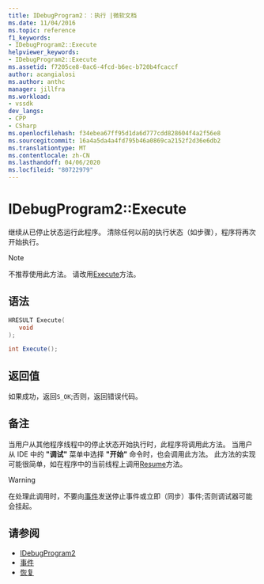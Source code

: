 ```yaml
---
title: IDebugProgram2：：执行 |微软文档
ms.date: 11/04/2016
ms.topic: reference
f1_keywords:
- IDebugProgram2::Execute
helpviewer_keywords:
- IDebugProgram2::Execute
ms.assetid: f7205ce8-0ac6-4fcd-b6ec-b720b4fcaccf
author: acangialosi
ms.author: anthc
manager: jillfra
ms.workload:
- vssdk
dev_langs:
- CPP
- CSharp
ms.openlocfilehash: f34ebea67ff95d1da6d777cdd828604f4a2f56e8
ms.sourcegitcommit: 16a4a5da4a4fd795b46a0869ca2152f2d36e6db2
ms.translationtype: MT
ms.contentlocale: zh-CN
ms.lasthandoff: 04/06/2020
ms.locfileid: "80722979"
---
```

# <a name="idebugprogram2execute"></a>IDebugProgram2::Execute
继续从已停止状态运行此程序。 清除任何以前的执行状态（如步骤），程序将再次开始执行。

> [!NOTE]
> 不推荐使用此方法。 请改用[Execute](../../../extensibility/debugger/reference/idebugprocess3-execute.md)方法。

## <a name="syntax"></a>语法

```cpp
HRESULT Execute(
   void
);
```

```csharp
int Execute();
```

## <a name="return-value"></a>返回值
 如果成功，返回`S_OK`;否则，返回错误代码。

## <a name="remarks"></a>备注
 当用户从其他程序线程中的停止状态开始执行时，此程序将调用此方法。 当用户从 IDE 中的 **"调试"** 菜单中选择 **"开始"** 命令时，也会调用此方法。 此方法的实现可能很简单，如在程序中的当前线程上调用[Resume](../../../extensibility/debugger/reference/idebugthread2-resume.md)方法。

> [!WARNING]
> 在处理此调用时，不要向[事件](../../../extensibility/debugger/reference/idebugeventcallback2-event.md)发送停止事件或立即（同步）事件;否则调试器可能会挂起。

## <a name="see-also"></a>请参阅
- [IDebugProgram2](../../../extensibility/debugger/reference/idebugprogram2.md)
- [事件](../../../extensibility/debugger/reference/idebugeventcallback2-event.md)
- [恢复](../../../extensibility/debugger/reference/idebugthread2-resume.md)
